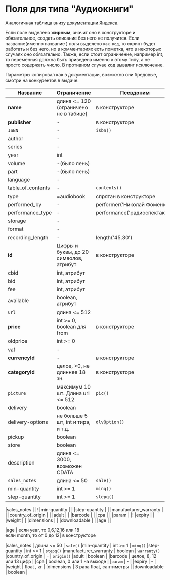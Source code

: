 Поля для типа "Аудиокниги"
============

Аналогичная таблица внизу [документации Яндекса](https://yandex.ru/support/partnermarket/export/audiobooks.html).

Если поле выделено **жирным**, значит оно в конструкторе и обязательное, создать описание без него не получится. Если название(именно название ) поля выделено `как код`, то скрипт будет работать и без него, но в комментариях есть пометка, что в некоторых случаях оно обязательно. Также, если стоит ограничение, например int, то переменная должна быть приведена именно к этому типу, а не просто содержать число. В противном случае код вывалит исключение.

Параметры копировал как в документации, возможно они бредовые, смотри на конкурентов в выдаче.

Название	 			| 			Ограничение						| Псевдоним	
----------------------- | 			------------- 					|------------
|**name**				| длина <= 120<br>(ограничено не в табице)	| в конструкторе
|**publisher**			|						-					| в конструкторе
|`ISBN`					|						-					| `isbn()`
|author					|						-					|
|series					|						-					|
|year					| 					int 					|
|volume					|						-(было лень)		|
|part					|						-(было лень)		|
|language				|						-					|
|table_of_contents		|						-					| `contents()`
|type					|  					=audiobook 				| спрятан в конструкторе
|performed_by			|						-					|performer('Николай Фоменко')
|performance_type		|						-					|performance('радиоспектакль')
|storage				|						-					|
|format					|						-					|
|recording_length		|						-					|length('45.30')
|**id** 				| Цифры и буквы, до 20 символов, атрибут	| в конструкторе
|cbid 					| 			int, атрибут					|
|bid 					| 			int, атрибут					|
|fee 					| 			int, атрибут					|
|available				|			boolean, атрибут				|
|`url`					|		 длина <= 512						| 
|**price**				| 	int >= 0, boolean для from 				| в конструкторе 
|oldprice 				| 					int >= 0				|
|vat 					|						-					|
|**currencyId**			|						-					| в конструкторе
|**categoryId**			| 		целое, >0, не длиннее 18 зн.		| в конструкторе
|`picture`				| 	максимум 10 шт. Длина url <= 512 		| `pic()`
|delivery				|			boolean							|
|delivery-options		| не больше 5 шт, int и тирэ, и т.д.		| `dlvOption()`
|pickup					|					boolean					|
|store					|					boolean					|
|description			| 		длина <= 3000, возможен CDATA		|
|`sales_notes`			| 				длина <= 50					|  `sale()`
|min-quantity 			| 			int >= 1						| `minq()`
|step-quantity			| 			int >= 1						| `stepq()`	

|sales_notes			|			|!
|min-quantity			|			|
|step-quantity			|			|
|manufacturer_warranty	|			|
|country_of_origin		|			|
|adult					|			|
|barcode				|			|
|cpa					|			|
|param					|			|!
|expiry					|			|
|weight					|			|
|dimensions				|			|
|downloadable			|			|
|age					|			|

|age					| если year, то 0,6,12,16 или 18 <br> если month, то от 0 до 12| в конструкторе







|sales_notes			| 				длина <= 50					|  `sale()`
|min-quantity 			| 			int >= 1						| `minq()`
|step-quantity			| 			int >= 1						| `stepq()`
|manufacturer_warranty	|			boolean							| `warranty()`
|country_of_origin		|						-					| `origin()`
|adult					|					boolean					|
|barcode				| 			целое, 8, 12 или 13 цифр		|
|cpa					| 			boolean, 0 или 1 на выходе		|
|`param`				|						-					| 
|expiry					|						-					| 
|weight					| 					float , кг				|
|dimensions				| 		3 раза float, сантиметры			|
|downloadable			|					boolean					|